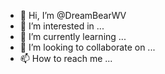 - 👋 Hi, I’m @DreamBearWV
- 👀 I’m interested in ...
- 🌱 I’m currently learning ...
- 💞️ I’m looking to collaborate on ...
- 📫 How to reach me ...

<!---
DreamBearWV/DreamBearWV is a ✨ special ✨ repository because its `README.md` (this file) appears on your GitHub profile.
You can click the Preview link to take a look at your changes.
--->

